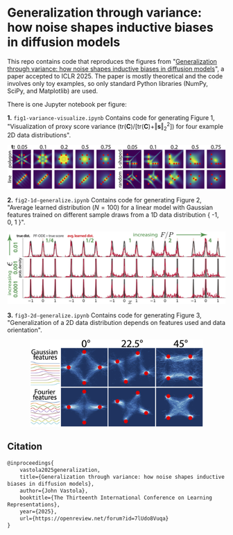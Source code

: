 # Generalization through variance: how noise shapes inductive biases in diffusion models

This repo contains code that reproduces the figures from "[Generalization through variance: how noise shapes inductive biases in diffusion models](https://openreview.net/forum?id=7lUdo8Vuqa)", a paper accepted to ICLR 2025. The paper is mostly theoretical and the code involves only toy examples, so only standard Python libraries (NumPy, SciPy, and Matplotlib) are used.

There is one Jupyter notebook per figure:

**1.** `fig1-variance-visualize.ipynb` Contains code for generating Figure 1, "Visualization of proxy score variance ($\text{tr}(\mathbf{C})/[\text{tr}(\mathbf{C}) + \Vert \mathbf{s} \Vert_2^2]$) for four example 2D data distributions".

<p align="center">
<img src="fig1_proxy_score_cov.png" width="600"/></p>

**2.** `fig2-1d-generalize.ipynb` Contains code for generating Figure 2, "Average learned distribution ($N = 100$) for a linear model with Gaussian features trained on different sample draws from a 1D data distribution { -1, 0, 1 }".

<p align="center">
<img src="fig2_gap_filling.png" width="600"/></p>

**3.** `fig3-2d-generalize.ipynb` Contains code for generating Figure 3, "Generalization of a 2D data distribution depends on features used and data orientation".

<p align="center">
<img src="fig3_feat_noise.png" width="400"/></p>

## Citation 

```
@inproceedings{
    vastola2025generalization,
    title={Generalization through variance: how noise shapes inductive biases in diffusion models},
    author={John Vastola},
    booktitle={The Thirteenth International Conference on Learning Representations},
    year={2025},
    url={https://openreview.net/forum?id=7lUdo8Vuqa}
}
```
